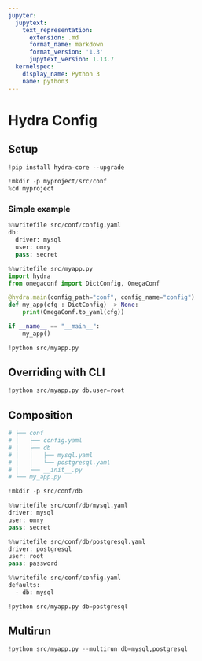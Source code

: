 ```yaml
---
jupyter:
  jupytext:
    text_representation:
      extension: .md
      format_name: markdown
      format_version: '1.3'
      jupytext_version: 1.13.7
  kernelspec:
    display_name: Python 3
    name: python3
---
```


<!-- #region id="nBRHan-DeXBV" -->
# Hydra Config
<!-- #endregion -->

<!-- #region id="jHVXYJ7MQYwd" -->
## Setup
<!-- #endregion -->

```python id="BPzpURI2Kp9l"
!pip install hydra-core --upgrade
```

```python colab={"base_uri": "https://localhost:8080/"} id="71jYiqAmM2SI" executionInfo={"status": "ok", "timestamp": 1632040631374, "user_tz": -330, "elapsed": 13, "user": {"displayName": "Sparsh Agarwal", "photoUrl": "https://lh3.googleusercontent.com/a/default-user=s64", "userId": "13037694610922482904"}} outputId="ac7d2a11-eb8c-4256-d368-62325f7d21c3"
!mkdir -p myproject/src/conf
%cd myproject
```

<!-- #region id="4zugqsPaQasm" -->
### Simple example
<!-- #endregion -->

```python colab={"base_uri": "https://localhost:8080/"} id="J2mmqaHRMyE6" executionInfo={"status": "ok", "timestamp": 1632040670527, "user_tz": -330, "elapsed": 582, "user": {"displayName": "Sparsh Agarwal", "photoUrl": "https://lh3.googleusercontent.com/a/default-user=s64", "userId": "13037694610922482904"}} outputId="6e6b933e-4666-4453-c712-c18a49a58c0d"
%%writefile src/conf/config.yaml
db:
  driver: mysql
  user: omry
  pass: secret
```

```python colab={"base_uri": "https://localhost:8080/"} id="mh2ek6xINFAh" executionInfo={"status": "ok", "timestamp": 1632040711122, "user_tz": -330, "elapsed": 426, "user": {"displayName": "Sparsh Agarwal", "photoUrl": "https://lh3.googleusercontent.com/a/default-user=s64", "userId": "13037694610922482904"}} outputId="dd206dc7-14fc-427c-bf44-9131d7581fa4"
%%writefile src/myapp.py
import hydra
from omegaconf import DictConfig, OmegaConf

@hydra.main(config_path="conf", config_name="config")
def my_app(cfg : DictConfig) -> None:
    print(OmegaConf.to_yaml(cfg))

if __name__ == "__main__":
    my_app()
```

```python colab={"base_uri": "https://localhost:8080/"} id="Wynjkp-3NO-O" executionInfo={"status": "ok", "timestamp": 1632040731123, "user_tz": -330, "elapsed": 557, "user": {"displayName": "Sparsh Agarwal", "photoUrl": "https://lh3.googleusercontent.com/a/default-user=s64", "userId": "13037694610922482904"}} outputId="a6b12e5b-29b1-494a-eda6-7f91a830dbbe"
!python src/myapp.py
```

<!-- #region id="KMoYFqCeNTo2" -->
## Overriding with CLI
<!-- #endregion -->

```python colab={"base_uri": "https://localhost:8080/"} id="bd4xmNwLQf6Q" executionInfo={"status": "ok", "timestamp": 1632041586777, "user_tz": -330, "elapsed": 1210, "user": {"displayName": "Sparsh Agarwal", "photoUrl": "https://lh3.googleusercontent.com/a/default-user=s64", "userId": "13037694610922482904"}} outputId="766d3b88-0f63-4726-f95e-e16eaf177070"
!python src/myapp.py db.user=root
```

<!-- #region id="1aRv4kg3QkkE" -->
## Composition
<!-- #endregion -->

```python id="z25SD81jQwvv"
# ├── conf
# │   ├── config.yaml
# │   ├── db
# │   │   ├── mysql.yaml
# │   │   └── postgresql.yaml
# │   └── __init__.py
# └── my_app.py
```

```python id="Wn-emgSiQvPJ"
!mkdir -p src/conf/db
```

```python colab={"base_uri": "https://localhost:8080/"} id="ELp5mvIZQ0ti" executionInfo={"status": "ok", "timestamp": 1632041735034, "user_tz": -330, "elapsed": 664, "user": {"displayName": "Sparsh Agarwal", "photoUrl": "https://lh3.googleusercontent.com/a/default-user=s64", "userId": "13037694610922482904"}} outputId="91bff666-3bee-41c0-bbd8-3543c7606057"
%%writefile src/conf/db/mysql.yaml
driver: mysql
user: omry
pass: secret
```

```python colab={"base_uri": "https://localhost:8080/"} id="wtblOWVuRBz0" executionInfo={"status": "ok", "timestamp": 1632041735765, "user_tz": -330, "elapsed": 9, "user": {"displayName": "Sparsh Agarwal", "photoUrl": "https://lh3.googleusercontent.com/a/default-user=s64", "userId": "13037694610922482904"}} outputId="059fdf5d-708b-4fbd-b0ba-1ffce98d6226"
%%writefile src/conf/db/postgresql.yaml
driver: postgresql
user: root
pass: password
```

```python colab={"base_uri": "https://localhost:8080/"} id="W989d2l7QpUL" executionInfo={"status": "ok", "timestamp": 1632041747156, "user_tz": -330, "elapsed": 705, "user": {"displayName": "Sparsh Agarwal", "photoUrl": "https://lh3.googleusercontent.com/a/default-user=s64", "userId": "13037694610922482904"}} outputId="69bc3dbe-7da3-4eec-d7ab-b1c0118ec18b"
%%writefile src/conf/config.yaml
defaults:
  - db: mysql
```

```python colab={"base_uri": "https://localhost:8080/"} id="5ZKFdsXvRL1s" executionInfo={"status": "ok", "timestamp": 1632041816763, "user_tz": -330, "elapsed": 1378, "user": {"displayName": "Sparsh Agarwal", "photoUrl": "https://lh3.googleusercontent.com/a/default-user=s64", "userId": "13037694610922482904"}} outputId="1873b8bb-d287-44f2-c328-63f0c5c0eb1e"
!python src/myapp.py db=postgresql
```

<!-- #region id="HzKORc9hRY_8" -->
## Multirun
<!-- #endregion -->

```python colab={"base_uri": "https://localhost:8080/"} id="LVAzTXItR078" executionInfo={"status": "ok", "timestamp": 1632041935946, "user_tz": -330, "elapsed": 1730, "user": {"displayName": "Sparsh Agarwal", "photoUrl": "https://lh3.googleusercontent.com/a/default-user=s64", "userId": "13037694610922482904"}} outputId="377c6c5d-8730-475a-8187-78869b8c6140"
!python src/myapp.py --multirun db=mysql,postgresql
```
